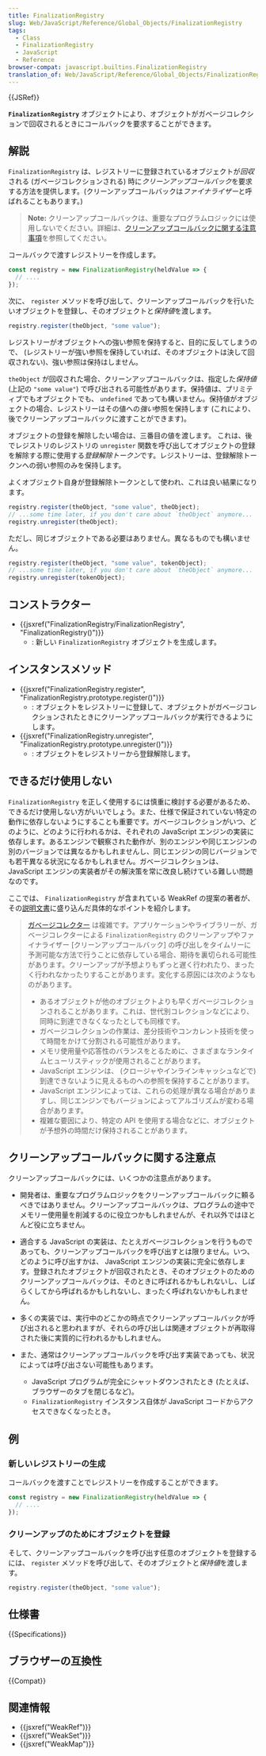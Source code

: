 ```yaml
---
title: FinalizationRegistry
slug: Web/JavaScript/Reference/Global_Objects/FinalizationRegistry
tags:
  - Class
  - FinalizationRegistry
  - JavaScript
  - Reference
browser-compat: javascript.builtins.FinalizationRegistry
translation_of: Web/JavaScript/Reference/Global_Objects/FinalizationRegistry
---
```

{{JSRef}}

**`FinalizationRegistry`** オブジェクトにより、オブジェクトがガベージコレクションで回収されるときにコールバックを要求することができます。

## 解説

`FinalizationRegistry` は、レジストリーに登録されているオブジェクトが*回収*される (ガベージコレクションされる) 時に*クリーンアップコールバック*を要求する方法を提供します。(クリーンアップコールバックは*ファイナライザー*と呼ばれることもあります。)</p>

> **Note:** クリーンアップコールバックは、重要なプログラムロジックには使用しないでください。詳細は、[クリーンアップコールバックに関する注意事項](#notes_on_cleanup_callbacks)を参照してください。

コールバックで渡すレジストリーを作成します。

```js
const registry = new FinalizationRegistry(heldValue => {
  // ....
});
```

次に、 `register` メソッドを呼び出して、クリーンアップコールバックを行いたいオブジェクトを登録し、そのオブジェクトと*保持値*を渡します。

```js
registry.register(theObject, "some value");
```

レジストリーがオブジェクトへの強い参照を保持すると、目的に反してしまうので、 (レジストリーが強い参照を保持していれば、そのオブジェクトは決して回収されない)、強い参照は保持はしません。

`theObject` が回収された場合、クリーンアップコールバックは、指定した*保持値* (上記の `"some value"`) で呼び出される可能性があります。保持値は、プリミティブでもオブジェクトでも、 `undefined` であっても構いません。保持値がオブジェクトの場合、レジストリーはその値への*強い*参照を保持します (これにより、後でクリーンアップコールバックに渡すことができます)。

オブジェクトの登録を解除したい場合は、三番目の値を渡します。 これは、後でレジストリのレジストリの `unregister` 関数を呼び出してオブジェクトの登録を解除する際に使用する*登録解除トークン*です。レジストリーは、登録解除トークンへの弱い参照のみを保持します。

よくオブジェクト自身が登録解除トークンとして使われ、これは良い結果になります。

```js
registry.register(theObject, "some value", theObject);
// ...some time later, if you don't care about `theObject` anymore...
registry.unregister(theObject);
```

ただし、同じオブジェクトである必要はありません。異なるものでも構いません。

```js
registry.register(theObject, "some value", tokenObject);
// ...some time later, if you don't care about `theObject` anymore...
registry.unregister(tokenObject);
```

## コンストラクター

- {{jsxref("FinalizationRegistry/FinalizationRegistry", "FinalizationRegistry()")}}
  - : 新しい `FinalizationRegistry` オブジェクトを生成します。

## インスタンスメソッド

- {{jsxref("FinalizationRegistry.register", "FinalizationRegistry.prototype.register()")}}
  - : オブジェクトをレジストリーに登録して、オブジェクトがガベージコレクションされたときにクリーンアップコールバックが実行できるようにします。
- {{jsxref("FinalizationRegistry.unregister", "FinalizationRegistry.prototype.unregister()")}}
  - : オブジェクトをレジストリーから登録解除します。

## できるだけ使用しない

`FinalizationRegistry` を正しく使用するには慎重に検討する必要があるため、できるだけ使用しない方がいいでしょう。また、仕様で保証されていない特定の動作に依存しないようにすることも重要です。ガベージコレクションがいつ、どのように、どのように行われるかは、それぞれの JavaScript エンジンの実装に依存します。あるエンジンで観察された動作が、別のエンジンや同じエンジンの別のバージョンでは異なるかもしれませんし、同じエンジンの同じバージョンでも若干異なる状況になるかもしれません。ガベージコレクションは、 JavaScript エンジンの実装者がその解決策を常に改良し続けている難しい問題なのです。

ここでは、 `FinalizationRegistry` が含まれている WeakRef の提案の著者が、その[説明文書](https://github.com/tc39/proposal-weakrefs/blob/master/reference.md)に盛り込んだ具体的なポイントを紹介します。

> [ガベージコレクター](<https://ja.wikipedia.org/wiki/%E3%82%AC%E3%83%99%E3%83%BC%E3%82%B8%E3%82%B3%E3%83%AC%E3%82%AF%E3%82%B7%E3%83%A7%E3%83%B3>) は複雑です。アプリケーションやライブラリーが、ガベージコレクターによる `FinalizationRegistry` のクリーンアップやファイナライザー [クリーンアップコールバック] の呼び出しをタイムリーに予測可能な方法で行うことに依存している場合、期待を裏切られる可能性があります。クリーンアップが予想よりもずっと遅く行われたり、まったく行われなかったりすることがあります。変化する原因には次のようなものがあります。
>
> - あるオブジェクトが他のオブジェクトよりも早くガベージコレクションされることがあります。これは、世代別コレクションなどにより、同時に到達できなくなったとしても同様です。
> - ガベージコレクションの作業は、差分技術やコンカレント技術を使って時間をかけて分割される可能性があります。
> - メモリ使用量や応答性のバランスをとるために、さまざまなランタイムヒューリスティックが使用されることがあります。
> - JavaScript エンジンは、 (クロージャやインラインキャッシュなどで) 到達できないように見えるものへの参照を保持することがあります。
> - JavaScript エンジンによっては、これらの処理が異なる場合がありますし、同じエンジンでもバージョンによってアルゴリズムが変わる場合があります。
> - 複雑な要因により、特定の API を使用する場合などに、オブジェクトが予想外の時間だけ保持されることがあります。

## クリーンアップコールバックに関する注意点

クリーンアップコールバックには、いくつかの注意点があります。

-  開発者は、重要なプログラムロジックをクリーンアップコールバックに頼るべきではありません。クリーンアップコールバックは、プログラムの途中でメモリー使用量を削減するのに役立つかもしれませんが、それ以外ではほとんど役に立ちません。
- 適合する JavaScript の実装は、たとえガベージコレクションを行うものであっても、クリーンアップコールバックを呼び出すとは限りません。いつ、どのように呼び出すかは、 JavaScript エンジンの実装に完全に依存します。登録されたオブジェクトが回収されたとき、そのオブジェクトのためのクリーンアップコールバックは、そのときに呼ばれるかもしれないし、しばらくしてから呼ばれるかもしれないし、まったく呼ばれないかもしれません。
- 多くの実装では、実行中のどこかの時点でクリーンアップコールバックが呼び出されると思われますが、それらの呼び出しは関連オブジェクトが再取得された後に実質的に行われるかもしれません。
- また、通常はクリーンアップコールバックを呼び出す実装であっても、状況によっては呼び出さない可能性もあります。

  - JavaScript プログラムが完全にシャットダウンされたとき (たとえば、ブラウザーのタブを閉じるなど)。
  - `FinalizationRegistry` インスタンス自体が JavaScript コードからアクセスできなくなったとき。

## 例

### 新しいレジストリーの生成

コールバックを渡すことでレジストリーを作成することができます。

```js
const registry = new FinalizationRegistry(heldValue => {
  // ....
});
```

### クリーンアップのためにオブジェクトを登録

そして、クリーンアップコールバックを呼び出す任意のオブジェクトを登録するには、 `register` メソッドを呼び出して、そのオブジェクトと*保持値*を渡します。

```js
registry.register(theObject, "some value");
```

## 仕様書

{{Specifications}}

## ブラウザーの互換性

{{Compat}}

## 関連情報

- {{jsxref("WeakRef")}}
- {{jsxref("WeakSet")}}
- {{jsxref("WeakMap")}}
